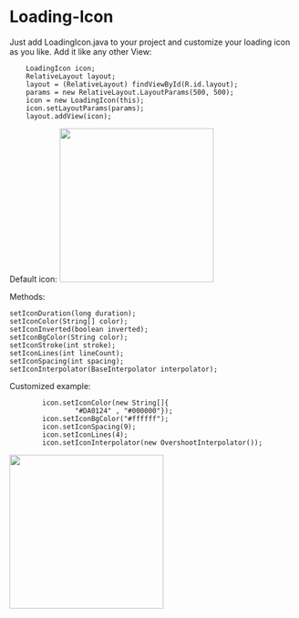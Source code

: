 # Loading-Icon
Just add LoadingIcon.java to your project and customize your loading icon as you like. Add it like any other View:

```
    LoadingIcon icon;
    RelativeLayout layout;
    layout = (RelativeLayout) findViewById(R.id.layout);
    params = new RelativeLayout.LayoutParams(500, 500);
    icon = new LoadingIcon(this);
    icon.setLayoutParams(params);
    layout.addView(icon);
```
Default icon:
<img src="https://media.giphy.com/media/xTiTngbSVlVQv1cZjy/giphy.gif" width="270" style="margin-right:10px;">

Methods:
```
setIconDuration(long duration);
setIconColor(String[] color);
setIconInverted(boolean inverted);
setIconBgColor(String color);
setIconStroke(int stroke);
setIconLines(int lineCount);
setIconSpacing(int spacing);
setIconInterpolator(BaseInterpolator interpolator);
```


Customized example:
```
        icon.setIconColor(new String[]{
                "#DA0124" , "#000000"});
        icon.setIconBgColor("#ffffff");
        icon.setIconSpacing(9);
        icon.setIconLines(4);
        icon.setIconInterpolator(new OvershootInterpolator());
```
<img src="https://media.giphy.com/media/3oEdv6LV1chEe7oTjq/giphy.gif" width="270" style="margin-right:10px;">
